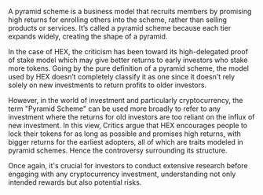 A pyramid scheme is a business model that recruits members by promising high returns for enrolling others into the scheme, rather than selling products or services. It’s called a pyramid scheme because each tier expands widely, creating the shape of a pyramid.

In the case of HEX, the criticism has been toward its high-delegated proof of stake model which may give better returns to early investors who stake more tokens. Going by the pure definition of a pyramid scheme, the model used by HEX doesn’t completely classify it as one since it doesn't rely solely on new investments to return profits to older investors. 

However, in the world of investment and particularly cryptocurrency, the term "Pyramid Scheme" can be used more broadly to refer to any investment where the returns for old investors are too reliant on the influx of new investment. In this view, Critics argue that HEX encourages people to lock their tokens for as long as possible and promises high returns, with bigger returns for the earliest adopters, all of which are traits modeled in pyramid schemes. Hence the controversy surrounding its structure.

Once again, it's crucial for investors to conduct extensive research before engaging with any cryptocurrency investment, understanding not only intended rewards but also potential risks.